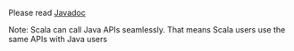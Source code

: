 Please read [Javadoc](/api/javadoc/core/)

Note: Scala can call Java APIs seamlessly. That means Scala users use the same APIs with Java users



